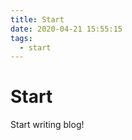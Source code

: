 ```yaml
---
title: Start
date: 2020-04-21 15:55:15
tags:
  - start
---
```


# Start

Start writing blog!

<!-- more -->